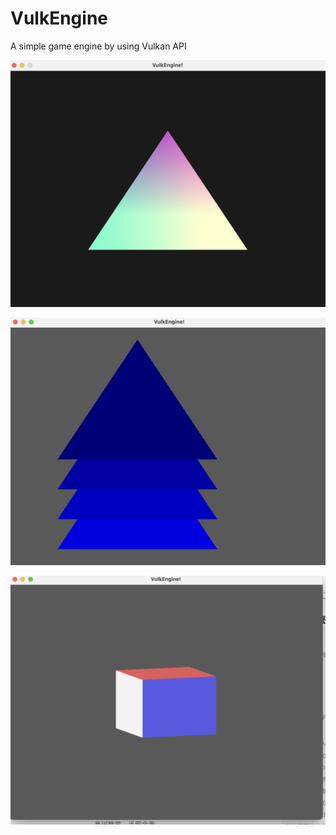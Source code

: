 # VulkEngine

A simple game engine by using Vulkan API

![1](./assets/1.png)

![2](./assets/2.png)

![3](./assets/3.png)

